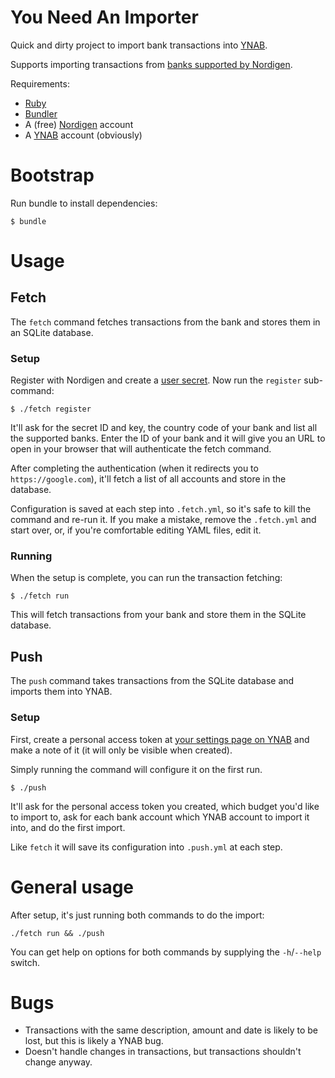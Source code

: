 # You Need An Importer

Quick and dirty project to import bank transactions into
[YNAB](https://www.youneedabudget.com/).

Supports importing transactions from [banks supported by Nordigen](https://nordigen.com/en/coverage/).

Requirements:
- [Ruby](https://www.ruby-lang.org/)
- [Bundler](https://bundler.io/)
- A (free) [Nordigen](https://nordigen.com/) account
- A [YNAB](https://www.youneedabudget.com/) account (obviously)

# Bootstrap

Run bundle to install dependencies:

``` shell
$ bundle
```

# Usage

## Fetch
The `fetch` command fetches transactions from the bank and stores them
in an SQLite database.

### Setup

Register with Nordigen and create a [user
secret](https://ob.nordigen.com/user-secrets/). Now run the `register`
sub-command:

``` shell
$ ./fetch register
```

It'll ask for the secret ID and key, the country code of your bank and
list all the supported banks. Enter the ID of your bank and it will
give you an URL to open in your browser that will authenticate the
fetch command.

After completing the authentication (when it redirects you to
`https://google.com`), it'll fetch a list of all accounts and store in
the database.

Configuration is saved at each step into `.fetch.yml`, so it's safe to
kill the command and re-run it. If you make a mistake, remove the
`.fetch.yml` and start over, or, if you're comfortable editing YAML
files, edit it.

### Running

When the setup is complete, you can run the transaction fetching:

``` shell
$ ./fetch run
```

This will fetch transactions from your bank and store them in the
SQLite database.

## Push

The `push` command takes transactions from the SQLite database and
imports them into YNAB.

### Setup

First, create a personal access token at [your settings page on
YNAB](https://app.youneedabudget.com/settings/developer) and make a
note of it (it will only be visible when created).

Simply running the command will configure it on the first run.

``` shell
$ ./push
```

It'll ask for the personal access token you created, which budget
you'd like to import to, ask for each bank account which YNAB account
to import it into, and do the first import.

Like `fetch` it will save its configuration into `.push.yml` at each
step.

# General usage

After setup, it's just running both commands to do the import:

``` shell
./fetch run && ./push
```

You can get help on options for both commands by supplying the
`-h`/`--help` switch.

# Bugs

- Transactions with the same description, amount and date is likely to
  be lost, but this is likely a YNAB bug.
- Doesn't handle changes in transactions, but transactions shouldn't
  change anyway.
  
